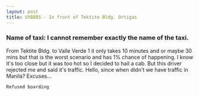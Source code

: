 ```yaml
---
layout: post
title: UYB885 - In front of Tektite Bldg. Ortigas
---
```


### Name of taxi: I cannot remember exactly the name of the taxi.

From Tektite Bldg. to Valle Verde 1 it only takes 10 minutes and or maybe 30 mins but that is the worst scenario and has 1% chance of happening. I know it's too close but it was too hot so I decided to hail a cab. But this driver rejected me and said it's traffic. Hello, since when didn't we have traffic in Manila? Excuses...

```Refused boarding```
